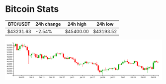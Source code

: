 # Bitcoin Stats

BTC/USDT|24h change|24h high|24h low|
|---|---|---|---|
|$43231.63|-2.54%|$45400.00|$43193.52|

<img src="./chart.svg">
